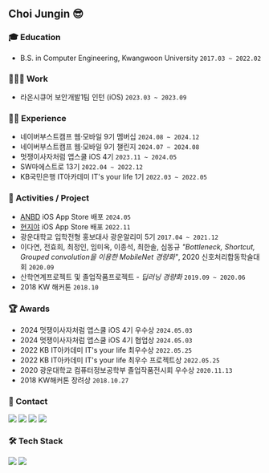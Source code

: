 ## Choi Jungin 😎  

### 🎓 Education
* B.S. in Computer Engineering, Kwangwoon University `2017.03 ~ 2022.02`

### 👩🏻‍💻 Work
* 라온시큐어 보안개발1팀 인턴 (iOS) `2023.03 ~ 2023.09`

### 🏃‍♀️ Experience
* 네이버부스트캠프 웹·모바일 9기 멤버십 `2024.08 ~ 2024.12`
* 네이버부스트캠프 웹·모바일 9기 챌린지 `2024.07 ~ 2024.08`
* 멋쟁이사자처럼 앱스쿨 iOS 4기 `2023.11 ~ 2024.05`
* SW마에스트로 13기 `2022.04 ~ 2022.12`
* KB국민은행 IT아카데미 IT's your life 1기 `2022.03 ~ 2022.05`

### 🌱 Activities / Project
* [ANBD](https://apps.apple.com/kr/app/anbd/id6502585089) iOS App Store 배포 `2024.05`
* [현지야](https://apps.apple.com/kr/app/%ED%98%84%EC%A7%80%EC%95%BC-heylocal/id1642791139) iOS App Store 배포 `2022.11`
* 광운대학교 입학전형 홍보대사 광운알리미 5기 `2017.04 ~ 2021.12`
* 이다연, 전효희, 최정인, 임미옥, 이종석, 최한솔, 심동규 _"Bottleneck, Shortcut, Grouped convolution을 이용한 MobileNet 경량화"_, 2020 신호처리합동학술대회 `2020.09`
* 산학연계프로젝트 및 졸업작품프로젝트 - _딥러닝 경량화_ `2019.09 ~ 2020.06`
* 2018 KW 해커톤 `2018.10`

### 🏆 Awards
* 2024 멋쟁이사자처럼 앱스쿨 iOS 4기 우수상 `2024.05.03`
* 2024 멋쟁이사자처럼 앱스쿨 iOS 4기 협업상 `2024.05.03`
* 2022 KB IT아카데미 IT's your life 최우수상 `2022.05.25`
* 2022 KB IT아카데미 IT's your life 최우수 프로젝트상 `2022.05.25`
* 2020 광운대학교 컴퓨터정보공학부 졸업작품전시회 우수상 `2020.11.13`
* 2018 KW해커톤 장려상 `2018.10.27`

### 📧 Contact
<a href="mailto:wjddls980912@gmail.com" target="_blank"><img src="https://img.shields.io/badge/Gmail-EA4335?style=flat&logo=Gmail&logoColor=white" /></a> 
<a href="https://github.com/choijungp?tab=repositories" target="_blank"><img src="https://img.shields.io/badge/GitHub-181717?style=flat&logo=GitHub&logoColor=white" /></a> 
<a href="https://www.linkedin.com/in/choijungp912/" target="_blank"><img src="https://img.shields.io/badge/Linkedin-0A66C2?style=flat&logo=Linkedin&logoColor=white" /></a> 
<a href="https://choijungp.tistory.com/" target="_blank"><img src="https://img.shields.io/badge/Tistory-FF5A4A?style=flat&logo=Tistory&logoColor=white" /></a> 


### 🛠 Tech Stack
<img src="https://img.shields.io/badge/Swift-F05138?style=flat&logo=Swift&logoColor=white"/> <img src="https://img.shields.io/badge/Python-3776AB?style=flat&logo=Python&logoColor=white"/>  

